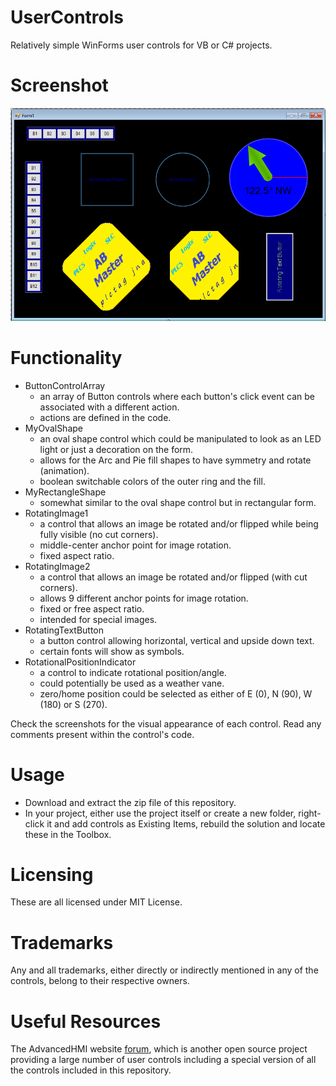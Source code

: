# UserControls
Relatively simple WinForms user controls for VB or C# projects.

# Screenshot

![Start Page](screenshots/All%20User%20Controls.png?raw=true)

# Functionality
- ButtonControlArray
  - an array of Button controls where each button's click event can be associated with a different action.
  - actions are defined in the code.
- MyOvalShape
  - an oval shape control which could be manipulated to look as an LED light or just a decoration on the form.
  - allows for the Arc and Pie fill shapes to have symmetry and rotate (animation).
  - boolean switchable colors of the outer ring and the fill.
- MyRectangleShape
  - somewhat similar to the oval shape control but in rectangular form.
- RotatingImage1
  - a control that allows an image be rotated and/or flipped while being fully visible (no cut corners).
  - middle-center anchor point for image rotation.
  - fixed aspect ratio.
- RotatingImage2
  - a control that allows an image be rotated and/or flipped (with cut corners).
  - allows 9 different anchor points for image rotation.
  - fixed or free aspect ratio.
  - intended for special images.
- RotatingTextButton
  - a button control allowing horizontal, vertical and upside down text.
  - certain fonts will show as symbols.
- RotationalPositionIndicator
  - a control to indicate rotational position/angle.
  - could potentially be used as a weather vane.
  - zero/home position could be selected as either of E (0), N (90), W (180) or S (270).

Check the screenshots for the visual appearance of each control.
Read any comments present within the control's code.

# Usage
- Download and extract the zip file of this repository.
- In your project, either use the project itself or create a new folder, right-click it and add controls as Existing Items, rebuild the solution and locate these in the Toolbox.

# Licensing
These are all licensed under MIT License.

# Trademarks
Any and all trademarks, either directly or indirectly mentioned in any of the controls, belong to their respective owners.

# Useful Resources
The AdvancedHMI website [forum](https://www.advancedhmi.com/forum/), which is another open source project providing a large number of user controls including a special version of all the controls included in this repository.
